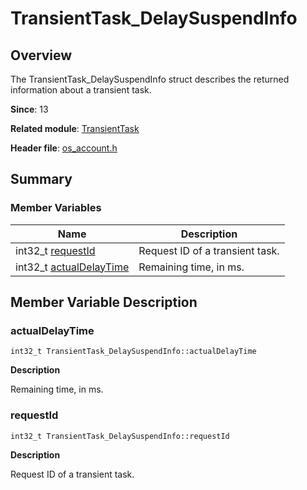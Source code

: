 # TransientTask_DelaySuspendInfo


## Overview

The TransientTask_DelaySuspendInfo struct describes the returned information about a transient task.

**Since**: 13

**Related module**: [TransientTask](capi-_transient_task.md)

**Header file**: [os_account.h](capi-transient__task__type_8h.md)


## Summary


### Member Variables

| Name| Description|
| -------- | -------- |
| int32_t [requestId](#requestid) | Request ID of a transient task. |
| int32_t [actualDelayTime](#actualdelaytime) | Remaining time, in ms. |


## Member Variable Description


### actualDelayTime

```
int32_t TransientTask_DelaySuspendInfo::actualDelayTime
```
**Description**

Remaining time, in ms.


### requestId

```
int32_t TransientTask_DelaySuspendInfo::requestId
```
**Description**

Request ID of a transient task.